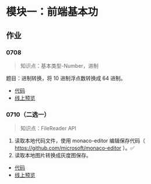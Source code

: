 # 模块一：前端基本功

## 作业

### 0708

> 知识点：基本类型-Number，进制

题目：进制转换，将 10 进制浮点数转换成 64 进制。

+ [代码](../../src/utils/transRadix.js)
+ [线上预览](https://si3ver.github.io/vue-demos/#/transradix)

### 0710（二选一）

> 知识点：FileReader API

1. 读取本地代码文件，使用 monaco-editor 编辑保存代码（ https://github.com/microsoft/monaco-editor ）。✅
2. 读取本地图片转换成灰度图保存。

+ [代码](../../src/views/WebEditor.vue)
+ [线上预览](https://si3ver.github.io/vue-demos/#/webeditor)
